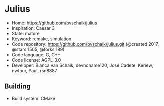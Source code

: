 # Julius

- Home: https://github.com/bvschaik/julius
- Inspiration: Caesar 3
- State: mature
- Keyword: remake, simulation
- Code repository: https://github.com/bvschaik/julius.git (@created 2017, @stars 1505, @forks 189)
- Code language: C, C++
- Code license: AGPL-3.0
- Developer: Bianca van Schaik, devnoname120, José Cadete, Keriew, nwtour, Paul, rsn8887

## Building

- Build system: CMake
